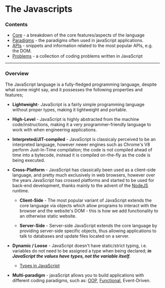 # The Javascripts

### Contents

- [Core](core) - a breakdown of the core features/aspects of the language
- [Paradigms](paradigms) - the paradigms often used in javaScript applications.
- [APIs](APIs) - snippets and information related to the most popular APIs, e.g. the DOM.
- [Problems](problems) - a collection of coding problems written in JavaScript

---

### Overview

The JavaScript language is a fully-fledged programming language, despite what some might say, and it possesses the following properties and features;

- **Lightweight**- JavaScript is a fairly simple programming language without proper types, making it lightweight and portable.

- **High-Level** - JavaScript is highly abstracted from the machine code/instructions, making it a very programmer-friendly language to work with when engineering applications.

- **Interpreted/JIT-compiled** - JavaScript is classicaly perceived to be an interpreted language, however newer engines such as Chrome's V8 perform Just-In-Time compilation; the code is not compiled ahead of time into a bytecode, instead it is compiled on-the-fly as the code is being executed.

- **Cross-Platform** - JavaScript has classically been used as a client-side language, and pretty much exclusively in web browsers, however over the years JavaScript has crossed platforms and started to be used for back-end development, thanks mainly to the advent of the [NodeJS](https://nodejs.org/en/) runtime.

  - **Client-Side** - The most popular variant of JavaScript extends the core language via objects which allow programs to interact with the browser and the website's DOM - this is how we add functionality to an otherwise static website.

  - **Server-Side** - Server-side JavaScript extends the core language by providing server-side specific objects, thus allowing applications to talk to databases and update files located on a server.

- **Dynamic / Loose** - JavaScript doesn't have static/strict typing, i.e. variables do not need to be assigned a type when being declared; **_in JavaScript the values have types, not the variable itself._**

  - [Types in JavaScript](core/types)

- **Multi-paradigm** - javaScript allows you to build applications with different coding paradigms, such as: [OOP](paradigms/object-oriented-programming), [Functional](paradigms/function), Event-Driven.
